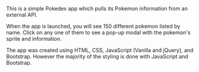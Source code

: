 This is a simple Pokedex app which pulls its Pokemon information from an external API.

When the app is launched, you will see 150 different pokemon listed by name. Click on any one of them to see a pop-up modal with the pokemon's sprite and information.

The app was created using HTML, CSS, JavaScript (Vanilla and jQuery), and Bootstrap. However the majority of the styling is done with JavaScript and Bootstrap.
